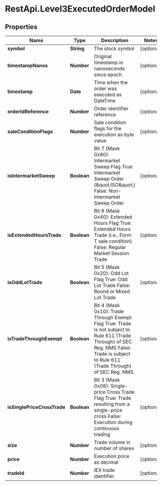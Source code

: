 # RestApi.Level3ExecutedOrderModel

## Properties

Name | Type | Description | Notes
------------ | ------------- | ------------- | -------------
**symbol** | **String** | The stock symbol | [optional] 
**timestampNanos** | **Number** | Original timestamp in nanoseconds since epoch | [optional] 
**timestamp** | **Date** | Time when the order was executed as DateTime | [optional] 
**orderIdReference** | **Number** | Order identifier reference | [optional] 
**saleConditionFlags** | **Number** | Sale condition flags for the execution as byte value | [optional] 
**isIntermarketSweep** | **Boolean** | Bit 7 (Mask 0x80): Intermarket Sweep Flag  True: Intermarket Sweep Order (\&quot;ISO\&quot;)  False: Non-Intermarket Sweep Order | [optional] 
**isExtendedHoursTrade** | **Boolean** | Bit 6 (Mask 0x40): Extended Hours Flag  True: Extended Hours Trade (i.e., Form T sale condition)  False: Regular Market Session Trade | [optional] 
**isOddLotTrade** | **Boolean** | Bit 5 (Mask 0x20): Odd Lot Flag  True: Odd Lot Trade  False: Round or Mixed Lot Trade | [optional] 
**isTradeThroughExempt** | **Boolean** | Bit 4 (Mask 0x10): Trade Through Exempt Flag  True: Trade is not subject to Rule 611 (Trade Through) of SEC Reg. NMS  False: Trade is subject to Rule 611 (Trade Through) of SEC Reg. NMS | [optional] 
**isSinglePriceCrossTrade** | **Boolean** | Bit 3 (Mask 0x08): Single-price Cross Trade Flag  True: Trade resulting from a single-price cross  False: Execution during continuous trading | [optional] 
**size** | **Number** | Trade volume in number of shares | [optional] 
**price** | **Number** | Execution price as decimal | [optional] 
**tradeId** | **Number** | IEX trade identifier | [optional] 


